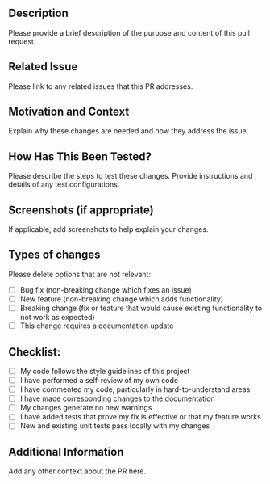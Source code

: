 ## Description
Please provide a brief description of the purpose and content of this pull request.

## Related Issue
Please link to any related issues that this PR addresses.

## Motivation and Context
Explain why these changes are needed and how they address the issue.

## How Has This Been Tested?
Please describe the steps to test these changes. Provide instructions and details of any test configurations.

## Screenshots (if appropriate)
If applicable, add screenshots to help explain your changes.

## Types of changes
Please delete options that are not relevant:

- [ ] Bug fix (non-breaking change which fixes an issue)
- [ ] New feature (non-breaking change which adds functionality)
- [ ] Breaking change (fix or feature that would cause existing functionality to not work as expected)
- [ ] This change requires a documentation update

## Checklist:

- [ ] My code follows the style guidelines of this project
- [ ] I have performed a self-review of my own code
- [ ] I have commented my code, particularly in hard-to-understand areas
- [ ] I have made corresponding changes to the documentation
- [ ] My changes generate no new warnings
- [ ] I have added tests that prove my fix is effective or that my feature works
- [ ] New and existing unit tests pass locally with my changes

## Additional Information
Add any other context about the PR here.
